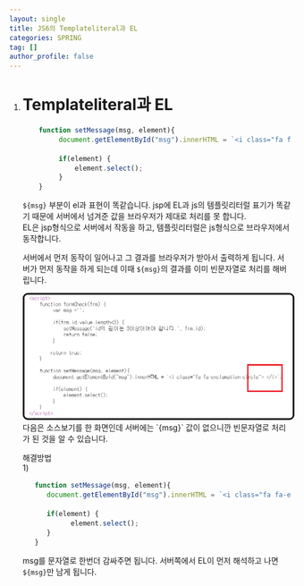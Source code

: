 ```yaml
---
layout: single
title: JS6의 Templateliteral과 EL
categories: SPRING
tag: []
author_profile: false
---
```


1. # Templateliteral과 EL

   ```javascript
       function setMessage(msg, element){
            document.getElementById("msg").innerHTML = `<i class="fa fa-exclamation-circle"> ${msg}</i>`;

            if(element) {
                element.select();
            }
       }
   ```   
   `${msg}` 부분이 el과 표현이 똑같습니다. jsp에 EL과 js의 템플릿리터럴 표기가 똑같기 때문에 서버에서 넘겨준 값을 브라우저가 제대로 처리를 못 합니다.   
   EL은 jsp형식으로 서버에서 작동을 하고, 템플릿리터럴은 js형식으로 브라우저에서 동작합니다.   

   서버에서 먼저 동작이 일어나고 그 결과를 브라우저가 받아서 출력하게 됩니다. 서버가 먼저 동작을 하게 되는데 이때 `${msg}`의 결과를 이미 빈문자열로 처리를 해버립니다.   

    <img src="../../imgs/spring/el_templateliteral.png" style="border:3px solid black;border-radius:9px;width:600px">   
    다음은 소스보기를 한 화면인데 서버에는 `{msg}` 값이 없으니깐 빈문자열로 처리가 된 것을 알 수 있습니다.   

   해결방법   
   1)   
   ```javascript
      function setMessage(msg, element){
         document.getElementById("msg").innerHTML = `<i class="fa fa-exclamation-circle"> ${'${msg}'}</i>`;

         if(element) {
               element.select();
         }
      }
   ```   
   msg를 문자열로 한번더 감싸주면 됩니다. 서버쪽에서 EL이 먼저 해석하고 나면 `${msg}`만 남게 됩니다.   